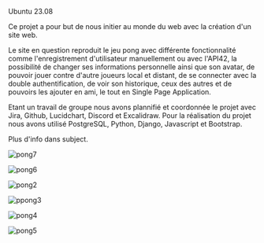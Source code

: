 Ubuntu 23.08

Ce projet a pour but de nous initier au monde du web avec la création d'un site web.

Le site en question reproduit le jeu pong avec différente fonctionnalité comme l'enregistrement d'utilisateur manuellement ou avec l'API42, la possibilité de changer ses informations personnelle ainsi que son avatar, de pouvoir jouer contre d'autre joueurs local et distant, de se connecter avec la double authentification, de voir son historique, ceux des autres et de pouvoirs les ajouter en ami, le tout en Single Page Application.

Etant un travail de groupe nous avons plannifié et coordonnée le projet avec Jira, Github, Lucidchart, Discord et Excalidraw.
Pour la réalisation du projet nous avons utilisé PostgreSQL, Python, Django, Javascript et Bootstrap.


Plus d'info dans subject.



![pong7](https://github.com/Sarioglu-Fatih/Transcendence/assets/111273279/086cafc0-1c9e-4ae7-9bfa-592d1cd706a5)

![pong6](https://github.com/Sarioglu-Fatih/Transcendence/assets/111273279/9d6b9e97-267e-4e04-a465-78bb44729947)

![pong2](https://github.com/Sarioglu-Fatih/Transcendence/assets/111273279/725e2910-ae90-440f-b2c0-85d916a8473a)

![ppong3](https://github.com/Sarioglu-Fatih/Transcendence/assets/111273279/7122af59-d303-49b1-888e-f9765103071b)

![pong4](https://github.com/Sarioglu-Fatih/Transcendence/assets/111273279/aecdd68f-2ef8-40b4-8abe-b7e6a9be3e40)

![pong5](https://github.com/Sarioglu-Fatih/Transcendence/assets/111273279/c7ae63ce-e1df-46ca-81e7-bda601ff14db)
